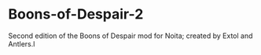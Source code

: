 # Boons-of-Despair-2
Second edition of the Boons of Despair mod for Noita; created by Extol and Antlers.l
